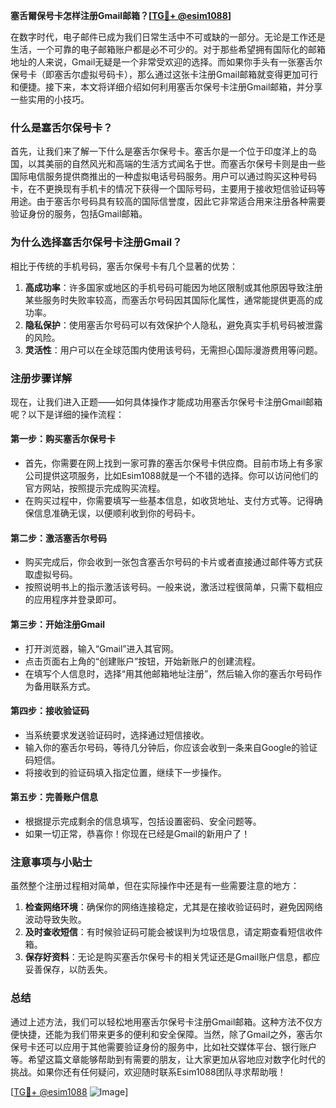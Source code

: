 **塞舌爾保号卡怎样注册Gmail邮箱？[[TG💪+ @esim1088](https://t.me/s/esim1088)]**

在数字时代，电子邮件已成为我们日常生活中不可或缺的一部分。无论是工作还是生活，一个可靠的电子邮箱账户都是必不可少的。对于那些希望拥有国际化的邮箱地址的人来说，Gmail无疑是一个非常受欢迎的选择。而如果你手头有一张塞舌尔保号卡（即塞舌尔虚拟号码卡），那么通过这张卡注册Gmail邮箱就变得更加可行和便捷。接下来，本文将详细介绍如何利用塞舌尔保号卡注册Gmail邮箱，并分享一些实用的小技巧。

### 什么是塞舌尔保号卡？

首先，让我们来了解一下什么是塞舌尔保号卡。塞舌尔是一个位于印度洋上的岛国，以其美丽的自然风光和高端的生活方式闻名于世。而塞舌尔保号卡则是由一些国际电信服务提供商推出的一种虚拟电话号码服务。用户可以通过购买这种号码卡，在不更换现有手机卡的情况下获得一个国际号码，主要用于接收短信验证码等用途。由于塞舌尔号码具有较高的国际信誉度，因此它非常适合用来注册各种需要验证身份的服务，包括Gmail邮箱。

### 为什么选择塞舌尔保号卡注册Gmail？

相比于传统的手机号码，塞舌尔保号卡有几个显著的优势：

1. **高成功率**：许多国家或地区的手机号码可能因为地区限制或其他原因导致注册某些服务时失败率较高，而塞舌尔号码因其国际化属性，通常能提供更高的成功率。
2. **隐私保护**：使用塞舌尔号码可以有效保护个人隐私，避免真实手机号码被泄露的风险。
3. **灵活性**：用户可以在全球范围内使用该号码，无需担心国际漫游费用等问题。

### 注册步骤详解

现在，让我们进入正题——如何具体操作才能成功用塞舌尔保号卡注册Gmail邮箱呢？以下是详细的操作流程：

#### 第一步：购买塞舌尔保号卡
- 首先，你需要在网上找到一家可靠的塞舌尔保号卡供应商。目前市场上有多家公司提供这项服务，比如Esim1088就是一个不错的选择。你可以访问他们的官方网站，按照提示完成购买流程。
- 在购买过程中，你需要填写一些基本信息，如收货地址、支付方式等。记得确保信息准确无误，以便顺利收到你的号码卡。

#### 第二步：激活塞舌尔号码
- 购买完成后，你会收到一张包含塞舌尔号码的卡片或者直接通过邮件等方式获取虚拟号码。
- 按照说明书上的指示激活该号码。一般来说，激活过程很简单，只需下载相应的应用程序并登录即可。

#### 第三步：开始注册Gmail
- 打开浏览器，输入“Gmail”进入其官网。
- 点击页面右上角的“创建账户”按钮，开始新账户的创建流程。
- 在填写个人信息时，选择“用其他邮箱地址注册”，然后输入你的塞舌尔号码作为备用联系方式。

#### 第四步：接收验证码
- 当系统要求发送验证码时，选择通过短信接收。
- 输入你的塞舌尔号码，等待几分钟后，你应该会收到一条来自Google的验证码短信。
- 将接收到的验证码填入指定位置，继续下一步操作。

#### 第五步：完善账户信息
- 根据提示完成剩余的信息填写，包括设置密码、安全问题等。
- 如果一切正常，恭喜你！你现在已经是Gmail的新用户了！

### 注意事项与小贴士

虽然整个注册过程相对简单，但在实际操作中还是有一些需要注意的地方：

1. **检查网络环境**：确保你的网络连接稳定，尤其是在接收验证码时，避免因网络波动导致失败。
2. **及时查收短信**：有时候验证码可能会被误判为垃圾信息，请定期查看短信收件箱。
3. **保存好资料**：无论是购买塞舌尔保号卡的相关凭证还是Gmail账户信息，都应妥善保存，以防丢失。

### 总结

通过上述方法，我们可以轻松地用塞舌尔保号卡注册Gmail邮箱。这种方法不仅方便快捷，还能为我们带来更多的便利和安全保障。当然，除了Gmail之外，塞舌尔保号卡还可以应用于其他需要验证身份的服务中，比如社交媒体平台、银行账户等。希望这篇文章能够帮助到有需要的朋友，让大家更加从容地应对数字化时代的挑战。如果你还有任何疑问，欢迎随时联系Esim1088团队寻求帮助哦！

[[TG💪+ @esim1088](https://t.me/s/esim1088) ![Image](https://i.postimg.cc/4NQfJmqS/Snipaste-2025-05-13-00-14-12.png)]